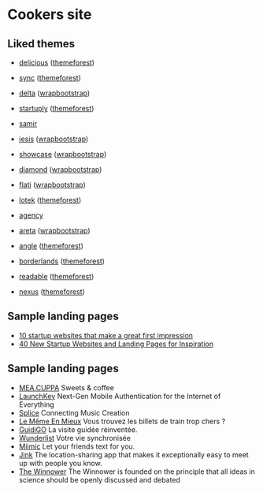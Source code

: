 # Cookers site

## Liked themes

- [delicious](http://workshop.systems/delicious/cherry/) ([themeforest](http://themeforest.net/item/delicious-responsive-app-landing-html-theme/7965552))
- [sync](http://creativemyway.com/demo/sync/solid-background-color/) ([themeforest](http://themeforest.net/item/sync-responsive-landing-page/7863875))
- [delta](http://themes.3rdwavemedia.com/delta/) ([wrapbootstrap](https://wrapbootstrap.com/theme/delta-promote-mobile-app-effectively-WB09R23P8))
- [startuply](http://vivaco.com/demo/startuply/index-promo.html) ([themeforest](http://themeforest.net/item/startuply-responsive-multipurpose-landing-page/7953388))
- [samir](http://sbouaked.com/cookers/)
- [jesis](http://azmind.com/wrapbootstrap/jesis/v1-0/) ([wrapbootstrap](https://wrapbootstrap.com/theme/jesis-responsive-app-landing-page-WB085528N))
- [showcase](http://thisisembark.com/showcase-1-1/) ([wrapbootstrap](https://wrapbootstrap.com/theme/showcase-landing-page-WB078J269))
- [diamond](http://alvarez.is/demo/diamond/) ([wrapbootstrap](https://wrapbootstrap.com/theme/diamond-bootstrap-3-landing-page-WB00J207S))
- [flati](http://themeberry.net/flati/red-1/) ([wrapbootstrap](https://wrapbootstrap.com/theme/flati-responsive-app-landing-WB0L04790))
- [lotek](http://99webpage.com/theme-review/landingpage/lotek/index-alt3.html) ([themeforest](http://themeforest.net/item/lotek-modern-app-landing-page/7983026))
- [agency](http://startbootstrap.com/templates/agency/)
- [areta](http://azmind.com/wrapbootstrap/areta/v1-0/) ([wrapbootstrap](https://wrapbootstrap.com/theme/areta-agency-portfolio-template-WB0L5XF38))

- [angle](http://anglehtml.oxygenna.com/) ([themeforest](http://themeforest.net/item/angle-flat-responsive-bootstrap-template/8241353))
- [borderlands](http://forum.azyrusthemes.com/index.html) ([themeforest](http://themeforest.net/item/forum-website-html-template/7968760))
- [readable](http://www.proteusthemes.com/themes/readable-html/) ([themeforest](http://themeforest.net/item/readable-blog-template-focused-on-readability/7499064))
- [nexus](http://secondwindprojects.com/nexus/) ([themeforest](http://themeforest.net/item/nexus-premium-vanilla-2-theme/8182116))

## Sample landing pages

- [10 startup websites that make a great first impression](http://www.creativebloq.com/web-design/startup-website-51411693)
- [40 New Startup Websites and Landing Pages for Inspiration](http://spyrestudios.com/40-new-startup-websites-landing-pages)

## Sample landing pages

- [MEA.CUPPA](http://meacuppa.be/) Sweets & coffee
- [LaunchKey](https://launchkey.com/) Next-Gen Mobile Authentication for the Internet of Everything
- [Splice](https://splice.com/) Connecting Music Creation
- [Le Même En Mieux](http://www.le-meme-en-mieux.com/) Vous trouvez les billets de train trop chers ?
- [GuidiGO](https://www.guidigo.com/) La visite guidée réinventée.
- [Wunderlist](https://www.wunderlist.com/) Votre vie synchronisée
- [Miimic](http://www.miimic.me/) Let your friends text for you.
- [Jink](http://www.jinkapp.com/) The location-sharing app that makes it exceptionally easy to meet up with people you know.
- [The Winnower](https://www.thewinnower.com/) The Winnower is founded on the principle that all ideas in science should be openly discussed and debated
